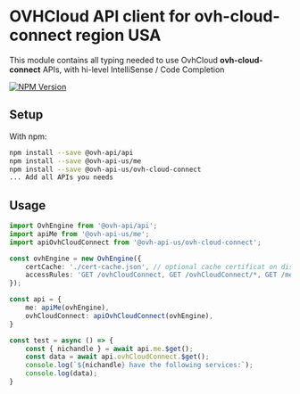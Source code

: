 # OVHCloud API client for **ovh-cloud-connect** region USA

This module contains all typing needed to use OvhCloud **ovh-cloud-connect** APIs, with hi-level IntelliSense / Code Completion

[![NPM Version](https://img.shields.io/npm/v/@ovh-api-us/ovh-cloud-connect.svg?style=flat)](https://www.npmjs.org/package/@ovh-api-us/ovh-cloud-connect)

## Setup

With npm:

```bash
npm install --save @ovh-api/api
npm install --save @ovh-api-us/me
npm install --save @ovh-api-us/ovh-cloud-connect
... Add all APIs you needs
```

## Usage

```typescript
import OvhEngine from '@ovh-api/api';
import apiMe from '@ovh-api-us/me';
import apiOvhCloudConnect from '@ovh-api-us/ovh-cloud-connect';

const ovhEngine = new OvhEngine({ 
    certCache: './cert-cache.json', // optional cache certificat on disk.
    accessRules: 'GET /ovhCloudConnect, GET /ovhCloudConnect/*, GET /me', // optional limit the requested privileges.
});

const api = {
    me: apiMe(ovhEngine),
    ovhCloudConnect: apiOvhCloudConnect(ovhEngine),
}

const test = async () => {
    const { nichandle } = await api.me.$get();
    const data = await api.ovhCloudConnect.$get();
    console.log(`${nichandle} have the following services:`);
    console.log(data);
}
```
